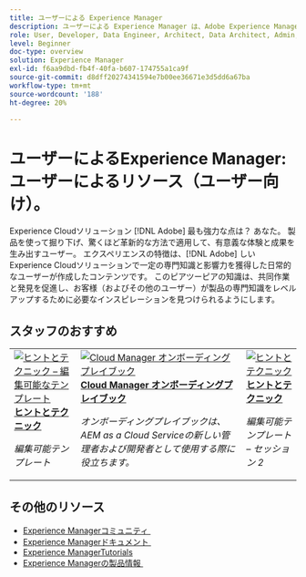 ```yaml
---
title: ユーザーによる Experience Manager
description: ユーザーによる Experience Manager は、Adobe Experience Manager の知識によって一定レベルの専門知識と影響力を獲得した日常のユーザーが作成したユーザー生成コンテンツを特徴としています。
role: User, Developer, Data Engineer, Architect, Data Architect, Admin, Leader
level: Beginner
doc-type: overview
solution: Experience Manager
exl-id: f6aa9dbd-fb4f-40fa-b607-174755a1ca9f
source-git-commit: d8dff20274341594e7b00ee36671e3d5dd6a67ba
workflow-type: tm+mt
source-wordcount: '188'
ht-degree: 20%

---
```


# ユーザーによるExperience Manager: ユーザーによるリソース（ユーザー向け）。

Experience Cloudソリューション [!DNL Adobe] 最も強力な点は？ あなた。 製品を使って掘り下げ、驚くほど革新的な方法で適用して、有意義な体験と成果を生み出すユーザー。 エクスペリエンスの特徴は、[!DNL Adobe] しいExperience Cloudソリューションで一定の専門知識と影響力を獲得した日常的なユーザーが作成したコンテンツです。 このピアツーピアの知識は、共同作業と発見を促進し、お客様（およびその他のユーザー）が製品の専門知識をレベルアップするために必要なインスピレーションを見つけられるようにします。

<div id="recs-overview-body-1"></div>
<div id="recs-overview-body-2"></div>
<div id="recs-overview-body-3"></div>
<div id="recs-overview-body-4"></div>
<div id="recs-overview-body-5"></div>
<div id="recs-overview-body-6"></div>

<div id="staff-picks-section">

## スタッフのおすすめ

<table>
<tr>
  <td>
    <a href="/help/experience-manager/sites/expert-resources/champion-tips-1.md">
      <img alt="ヒントとテクニック – 編集可能なテンプレート" src="https://video.tv.adobe.com/v/3409424?format=jpeg" />
    </a>
    <div>
      <a href="/help/experience-manager/sites/expert-resources/champion-tips-1.md">
    <strong> ヒントとテクニック </strong>
    </a>
    </div>
    <p>
    <em> 編集可能テンプレート </em>
    <p>
  </td>
  <td>
    <a href="/help/experience-manager/cloud-service/expert-resources/aem-champions/onboarding-playbook.md">
      <img alt="Cloud Manager オンボーディングプレイブック" src="https://video.tv.adobe.com/v/3419299?format=jpeg" />
    </a>
    <div>
      <a href="/help/experience-manager/cloud-service/expert-resources/aem-champions/onboarding-playbook.md">
    <strong>Cloud Manager オンボーディングプレイブック </strong>
    </a>
    </div>
    <p>
    <em> オンボーディングプレイブックは、AEM as a Cloud Serviceの新しい管理者および開発者として使用する際に役立ちます。</em>
    <p>
  </td>
  <td>
    <a href="/help/experience-manager/sites/expert-resources/champion-tips-2.md">
      <img alt="ヒントとテクニック" src="https://video.tv.adobe.com/v/3439838?format=jpeg&captions=jpn" />
    </a>
    <div>
      <a href="/help/experience-manager/sites/expert-resources/champion-tips-2.md">
    <strong> ヒントとテクニック </strong>
    </a>
    </div>
    <p>
    <em> 編集可能テンプレート – セッション 2</em>
    <p>
  </td>
</tr>
</table>

</div>

## その他のリソース

* [Experience Managerコミュニティ &#x200B;](https://experienceleaguecommunities.adobe.com/t5/adobe-experience-manager/ct-p/adobe-experience-manager-community?profile.language=ja)
* [Experience Managerドキュメント &#x200B;](https://experienceleague.adobe.com/docs/experience-manager-cloud-service.html?lang=ja)
* [Experience ManagerTutorials](https://experienceleague.adobe.com/docs/experience-manager-learn/aem-tutorials/overview.html?lang=ja)
* [Experience Managerの製品情報 &#x200B;](https://business.adobe.com/jp/products/experience-manager/adobe-experience-manager.html)
